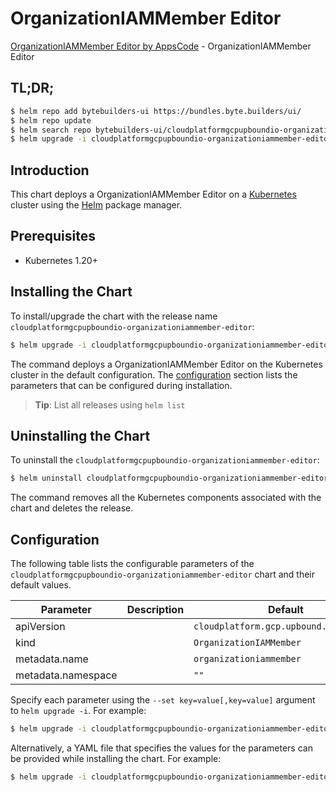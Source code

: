 # OrganizationIAMMember Editor

[OrganizationIAMMember Editor by AppsCode](https://byte.builders) - OrganizationIAMMember Editor

## TL;DR;

```bash
$ helm repo add bytebuilders-ui https://bundles.byte.builders/ui/
$ helm repo update
$ helm search repo bytebuilders-ui/cloudplatformgcpupboundio-organizationiammember-editor --version=v0.4.18
$ helm upgrade -i cloudplatformgcpupboundio-organizationiammember-editor bytebuilders-ui/cloudplatformgcpupboundio-organizationiammember-editor -n default --create-namespace --version=v0.4.18
```

## Introduction

This chart deploys a OrganizationIAMMember Editor on a [Kubernetes](http://kubernetes.io) cluster using the [Helm](https://helm.sh) package manager.

## Prerequisites

- Kubernetes 1.20+

## Installing the Chart

To install/upgrade the chart with the release name `cloudplatformgcpupboundio-organizationiammember-editor`:

```bash
$ helm upgrade -i cloudplatformgcpupboundio-organizationiammember-editor bytebuilders-ui/cloudplatformgcpupboundio-organizationiammember-editor -n default --create-namespace --version=v0.4.18
```

The command deploys a OrganizationIAMMember Editor on the Kubernetes cluster in the default configuration. The [configuration](#configuration) section lists the parameters that can be configured during installation.

> **Tip**: List all releases using `helm list`

## Uninstalling the Chart

To uninstall the `cloudplatformgcpupboundio-organizationiammember-editor`:

```bash
$ helm uninstall cloudplatformgcpupboundio-organizationiammember-editor -n default
```

The command removes all the Kubernetes components associated with the chart and deletes the release.

## Configuration

The following table lists the configurable parameters of the `cloudplatformgcpupboundio-organizationiammember-editor` chart and their default values.

|     Parameter      | Description |                      Default                      |
|--------------------|-------------|---------------------------------------------------|
| apiVersion         |             | <code>cloudplatform.gcp.upbound.io/v1beta1</code> |
| kind               |             | <code>OrganizationIAMMember</code>                |
| metadata.name      |             | <code>organizationiammember</code>                |
| metadata.namespace |             | <code>""</code>                                   |


Specify each parameter using the `--set key=value[,key=value]` argument to `helm upgrade -i`. For example:

```bash
$ helm upgrade -i cloudplatformgcpupboundio-organizationiammember-editor bytebuilders-ui/cloudplatformgcpupboundio-organizationiammember-editor -n default --create-namespace --version=v0.4.18 --set apiVersion=cloudplatform.gcp.upbound.io/v1beta1
```

Alternatively, a YAML file that specifies the values for the parameters can be provided while
installing the chart. For example:

```bash
$ helm upgrade -i cloudplatformgcpupboundio-organizationiammember-editor bytebuilders-ui/cloudplatformgcpupboundio-organizationiammember-editor -n default --create-namespace --version=v0.4.18 --values values.yaml
```
